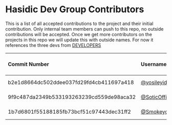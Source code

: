 # Hasidic Dev Group Contributors

This is a list of all accepted contributions to the project and their initial contribution. Only internal team members can push to this repo, no outside contributions will be accepted. Once we get more contributors on the projects in this repo we will update this with outside names. For now it references the three devs from [DEVELOPERS](DEVELOPERS.md)

| Commit Number | Username   | Name         | Email                | Repo Contributed To |
|:--------------|:-----------|:-------------|:---------------------|:--------------------|
| b2e1d8664dc502ddee037fd29fd4cb411697a418 | [@yosileyid](https://github.com/yosileyid) | Yosi Leyid | [yosi@hasidic.dev](mailto:yosi@hasidic.dev) | hdg-web |
| 9f9c487da2349b533193263239cd559de98aca32 | [@SoticOfficial](https://github.com/SoticOfficial) | Liam Sotic | [sotic@hasidic.dev](mailto:sotic@hasidic.dev)  | hdg-web |
| 1b7d6801f55188185fb73bcf51c97443dec31ff2 | [@Smokeyoy](https://github.com/Smokeyoy)  | Abby Shanker | [smokeyoy@hasidic.dev](mailto:smokeyoy@github.com) | hdg-web |
